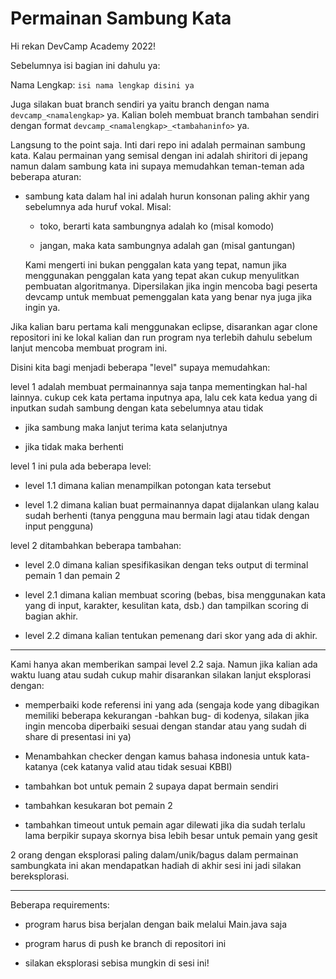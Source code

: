 # Permainan Sambung Kata

Hi rekan DevCamp Academy 2022!

Sebelumnya isi bagian ini dahulu ya:

Nama Lengkap: `isi nama lengkap disini ya`

Juga silakan buat branch sendiri ya yaitu branch dengan nama `devcamp_<namalengkap>` ya. Kalian boleh membuat branch tambahan sendiri dengan format `devcamp_<namalengkap>_<tambahaninfo>` ya.

Langsung to the point saja. Inti dari repo ini adalah permainan sambung kata. Kalau permainan yang semisal dengan ini adalah shiritori di jepang namun dalam sambung kata ini supaya memudahkan teman-teman ada beberapa aturan:

- sambung kata dalam hal ini adalah hurun konsonan paling akhir yang sebelumnya ada huruf vokal. Misal:
  
  - toko, berarti kata sambungnya adalah ko (misal komodo)
  
  - jangan, maka kata sambungnya adalah gan (misal gantungan)
  
  Kami mengerti ini bukan penggalan kata yang tepat, namun jika menggunakan penggalan kata yang tepat akan cukup menyulitkan pembuatan algoritmanya. Dipersilakan jika ingin mencoba bagi peserta devcamp untuk membuat pemenggalan kata yang benar nya juga jika ingin ya.

Jika kalian baru pertama kali menggunakan eclipse, disarankan agar clone repositori ini ke lokal kalian dan run program nya terlebih dahulu sebelum lanjut mencoba membuat program ini.

Disini kita bagi menjadi beberapa "level" supaya memudahkan:

level 1 adalah membuat permainannya saja tanpa mementingkan hal-hal lainnya. cukup cek kata pertama inputnya apa, lalu cek kata kedua yang di inputkan sudah sambung dengan kata sebelumnya atau tidak

- jika sambung maka lanjut terima kata selanjutnya

- jika tidak maka berhenti

level 1 ini pula ada beberapa level:

- level 1.1 dimana kalian menampilkan potongan kata tersebut

- level 1.2 dimana kalian buat permainannya dapat dijalankan ulang kalau sudah berhenti (tanya pengguna mau bermain lagi atau tidak dengan input pengguna)

level 2 ditambahkan beberapa tambahan:

- level 2.0 dimana kalian spesifikasikan dengan teks output di terminal pemain 1 dan pemain 2

- level 2.1 dimana kalian membuat scoring (bebas, bisa menggunakan kata yang di input, karakter, kesulitan kata, dsb.) dan tampilkan scoring di bagian akhir.

- level 2.2 dimana kalian tentukan pemenang dari skor yang ada di akhir.

---

Kami hanya akan memberikan sampai level 2.2 saja. Namun jika kalian ada waktu luang atau sudah cukup mahir disarankan silakan lanjut eksplorasi dengan:

- memperbaiki kode referensi ini yang ada (sengaja kode yang dibagikan memiliki beberapa kekurangan -bahkan bug- di kodenya, silakan jika ingin mencoba diperbaiki sesuai dengan standar atau yang sudah di share di presentasi ini ya)

- Menambahkan checker dengan kamus bahasa indonesia untuk kata-katanya (cek katanya valid atau tidak sesuai KBBI)

- tambahkan bot untuk pemain 2 supaya dapat bermain sendiri

- tambahkan kesukaran bot pemain 2

- tambahkan timeout untuk pemain agar dilewati jika dia sudah terlalu lama berpikir supaya skornya bisa lebih besar untuk pemain yang gesit

2 orang dengan eksplorasi paling dalam/unik/bagus dalam permainan sambungkata ini akan mendapatkan hadiah di akhir sesi ini jadi silakan bereksplorasi.

---

Beberapa requirements:

- program harus bisa berjalan dengan baik melalui Main.java saja

- program harus di push ke branch di repositori ini

- silakan eksplorasi sebisa mungkin di sesi ini!
